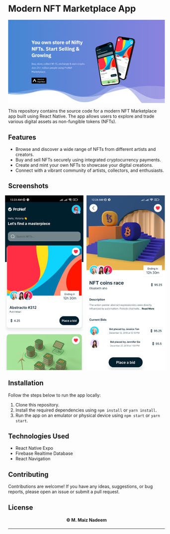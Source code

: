 # Modern NFT Marketplace App

![Banner Image](https://github.com/MaizNadeem/NFT-Marketplace/blob/firebase/images/Banner.png)

This repository contains the source code for a modern NFT Marketplace app built using React Native. The app allows users to explore and trade various digital assets as non-fungible tokens (NFTs).

## Features

- Browse and discover a wide range of NFTs from different artists and creators.
- Buy and sell NFTs securely using integrated cryptocurrency payments.
- Create and mint your own NFTs to showcase your digital creations.
- Connect with a vibrant community of artists, collectors, and enthusiasts.

## Screenshots

<div class="image-container">
  <img src="https://github.com/MaizNadeem/NFT-Marketplace/blob/firebase/images/Image%201.jpg" alt="Image 1" class="image">
  <img src="https://github.com/MaizNadeem/NFT-Marketplace/blob/firebase/images/Image%202.jpg" alt="Image 2" class="image">
</div>

<style>
  .image-container {
    display: flex;
    justify-content: center;
    align-items: center;
  }
  
  .image {
    max-width: 50%;
    margin-right: 10px;
  }
</style>


## Installation

Follow the steps below to run the app locally:

1. Clone this repository.
2. Install the required dependencies using `npm install` or `yarn install`.
3. Run the app on an emulator or physical device using `npm start` or `yarn start`.

## Technologies Used

- React Native Expo
- Firebase Realtime Database
- React Navigation

## Contributing

Contributions are welcome! If you have any ideas, suggestions, or bug reports, please open an issue or submit a pull request.

## License

<h4 align="center"> © M. Maiz Nadeem </h4>

---

